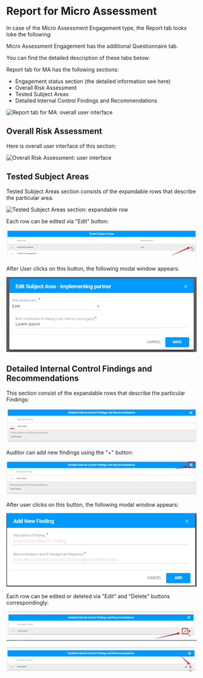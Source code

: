 # Report for Micro Assessment

In case of the Micro Assessment Engagement type, the Report tab looks loke the following:





Micro Assessment Engagement has the additional Questionnaire tab. 

You can find the detailed description of these tabs below:

Report tab for MA has the following sections:

* Engagement status section \(the detailed information see here\)
* Overall Risk Assessment
* Tested Subject Areas
* Detailed Internal Control Findings and Recommendations



![Report tab for MA: overall user interface](https://blobscdn.gitbook.com/v0/b/gitbook-28427.appspot.com/o/assets%2F-LJxF2RKg63Q700gpAQ8%2F-LKaWKDkPJAjRqVYilvP%2F-LKaYSaEDieEh4YOY7f-%2F62.png?alt=media&token=643f9794-f14b-47a8-8c7b-da8b71f02d33)

## Overall Risk Assessment

  
Here is overall user interface of this section:​

![Overall Risk Assessment: user interface](https://blobscdn.gitbook.com/v0/b/gitbook-28427.appspot.com/o/assets%2F-LJxF2RKg63Q700gpAQ8%2F-LKaWKDkPJAjRqVYilvP%2F-LKaXX19WCMVmeBU9VZK%2F63.png?alt=media&token=c457f771-5ea8-46ca-bc2d-914a1b0a9f65)

## Tested Subject Areas

  
Tested Subject Areas section consists of the expandable rows that describe the particular area.​

![Tested Subject Areas section: expandable row](https://blobscdn.gitbook.com/v0/b/gitbook-28427.appspot.com/o/assets%2F-LJxF2RKg63Q700gpAQ8%2F-LKaWKDkPJAjRqVYilvP%2F-LKaYsznRzLXoZTk_yP-%2F65.png?alt=media&token=270f1f3a-99f8-40d6-b39e-81a46f3f9397)

Each row can be edited via "Edit" button:



![Edit button](../../../.gitbook/assets/68.png)

After User clicks on this button, the following modal window appears:

![Edit Subject Area modal window](../../../.gitbook/assets/69.png)

## Detailed Internal Control Findings and Recommendations

This section consist of the expandable rows that describe the particular Findings:

![Detailed Internal Control Findings and Recommendation: overall interface](../../../.gitbook/assets/67.png)

Auditor can add new findings using the "+" button:

![Add findings button](../../../.gitbook/assets/71.png)

After user clicks on this button, the following modal window appears:

![Add New Findings modal window](../../../.gitbook/assets/72.png)

Each row can be edited or deleted via "Edit" and "Delete" buttons correspondingly:

![Edit button](../../../.gitbook/assets/73.png)

![Delete button](../../../.gitbook/assets/74.png)

